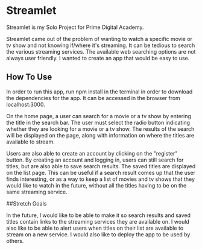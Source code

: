 # Streamlet

Streamlet is my Solo Project for Prime Digital Academy.

Streamlet came out of the problem of wanting to watch a specific movie or tv show and not knowing if/where it's streaming. It can be tedious to search the various streaming services. The available web searching options are not always user friendly. I wanted to create an app that would be easy to use.

## How To Use

In order to run this app, run npm install in the terminal in order to download the dependencies for the app. It can be accessed in the browser from localhost:3000.

On the home page, a user can search for a movie or a tv show by entering the title in the search bar. The user must select the radio button indicating whether they are looking for a movie or a tv show. The results of the search will be displayed on the page, along with information on where the titles are available to stream.

Users are also able to create an account by clicking on the "register" button. By creating an account and logging in, users can still search for titles, but are also able to save search results. The saved titles are displayed on the list page. This can be useful if a search result comes up that the user finds interesting, or as a way to keep a list of movies and tv shows that they would like to watch in the future, without all the titles having to be on the same streaming service.

##Stretch Goals

In the future, I would like to be able to make it so search results and saved titles contain links to the streaming services they are available on. I would also like to be able to alert users when titles on their list are available to stream on a new service. I would also like to deploy the app to be used by others.
